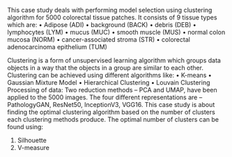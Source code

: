 This case study deals with performing model selection using clustering algorithm for 5000 colorectal tissue patches. It consists of 9 tissue types which are:
• Adipose (ADI)
• background (BACK)
• debris (DEB)
• lymphocytes (LYM)
• mucus (MUC)
• smooth muscle (MUS)
• normal colon mucosa (NORM)
• cancer-associated stroma (STR)
• colorectal adenocarcinoma epithelium (TUM)

Clustering is a form of unsupervised learning algorithm which groups data objects in a way that the objects in a group are similar to each other. Clustering can be achieved using different algorithms like:
• K-means
• Gaussian Mixture Model
• Hierarchical Clustering
• Louvain Clustering
Processing of data:
Two reduction methods – PCA and UMAP, have been applied to the 5000 images. The four different representations are – PathologyGAN, ResNet50, InceptionV3, VGG16.
This case study is about finding the optimal clustering algorithm based on the number of clusters each clustering methods produce.
The optimal number of clusters can be found using:
1. Silhouette 
2. V-measure
